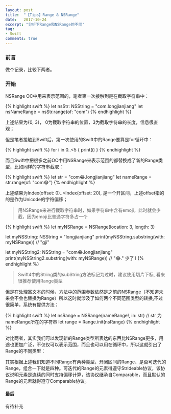 ```yaml
---
layout: post
title:  "【Tips】Range & NSRange"
date:   2017-10-24
excerpt: "分析下Range和NSRange的不同"
tag:
- Swift
comments: true
---
```


### 前言

做个记录，比较下两者。

### 开始

NSRange OC中用来表示范围的，笔者第一次接触到是在截取字符串中：

{% highlight swift %}
 let nsStr: NSString = "com.longjianjiang"
 let nsNameRange = nsStr.range(of: "com")
{% endhighlight %}

上述结果为{0, 3}， 0为截取字符串的位置，3为截取字符串的长度，信息很直观；

但是笔者接触到Swift后，第一次使用的Swift中的Range要算是for循环中：

{% highlight swift %}
for i in 0..<5 {
     print(i)
 }
{% endhighlight %}

而且Swift中把很多之前OC中用NSRange来表示范围的都替换成了新的Range类型，比如同样的字符串截取：

{% highlight swift %}
 let str = "com😂.longjianjiang"
 let nameRange = str.range(of: "com😂")
{% endhighlight %}

上述结果为Index(offset: 0)..<Index(offset: 20), 是一个开区间，上述offset指的的是作为Unicode的字符偏移；

> 用NSRange来进行截取字符串时，如果字符串中含有emoji，此时就会少截，因为emoji比普通字符多占一个

{% highlight swift %}
  let myNSRange = NSRange(location: 3, length: 3)
  
  let myNSString: NSString = "longjianjiang"
  print(myNSString.substring(with: myNSRange)) // "gji"
  
  let myNSString2: NSString = "com😂.longjianjiang"
  print(myNSString2.substring(with: myNSRange)) // "😂."  少了 l 
{% endhighlight %}


> Swift4中的String类的subString方法标记为过时，建议使用切片下标, 看来很推荐使用Range类型

但是在处理富文本的时候，方法中的范围参数依然是之前的NSRange（不知道未来会不会也替换为Range）所以这时就涉及了如何两个不同范围类型的转换,不过很简单，系统有提供方法；

{% highlight swift %}
  let nsRange = NSRange(nameRange!, in: str) // str 为nameRange所在的字符串
  let range = Range.init(nsRange)
{% endhighlight %}

对比两者，其实我们可以发现新的Range类型所表达的东西比NSRange更多，用途也更加广泛，不仅仅可以表示范围，而且也可以用在循环中，所以这就引出了Range的不同类型：

其实根据上述我们知道不同Range有两种类型，开闭区间的Range、是否可迭代的Range，组合一下就是四种。可迭代的Range的元素得遵守Strideable协议，该协议说明元素是连续的同时支持偏移计算，该协议继承自Comparable，而且默认的Range的元素就得遵守Comparable协议。

#### 最后

有待补充
